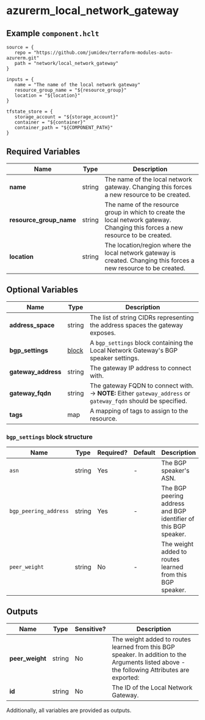 # azurerm_local_network_gateway



## Example `component.hclt`

```hcl
source = {
   repo = "https://github.com/jumidev/terraform-modules-auto-azurerm.git"   
   path = "network/local_network_gateway"   
}

inputs = {
   name = "The name of the local network gateway"   
   resource_group_name = "${resource_group}"   
   location = "${location}"   
}

tfstate_store = {
   storage_account = "${storage_account}"   
   container = "${container}"   
   container_path = "${COMPONENT_PATH}"   
}

```

## Required Variables

| Name | Type |  Description |
| ---- | --------- |  ----------- |
| **name** | string |  The name of the local network gateway. Changing this forces a new resource to be created. | 
| **resource_group_name** | string |  The name of the resource group in which to create the local network gateway. Changing this forces a new resource to be created. | 
| **location** | string |  The location/region where the local network gateway is created. Changing this forces a new resource to be created. | 

## Optional Variables

| Name | Type |  Description |
| ---- | --------- |  ----------- |
| **address_space** | string |  The list of string CIDRs representing the address spaces the gateway exposes. | 
| **bgp_settings** | [block](#bgp_settings-block-structure) |  A `bgp_settings` block containing the Local Network Gateway's BGP speaker settings. | 
| **gateway_address** | string |  The gateway IP address to connect with. | 
| **gateway_fqdn** | string |  The gateway FQDN to connect with. -> **NOTE:** Either `gateway_address` or `gateway_fqdn` should be specified. | 
| **tags** | map |  A mapping of tags to assign to the resource. | 

### `bgp_settings` block structure

| Name | Type | Required? | Default | Description |
| ---- | ---- | --------- | ------- | ----------- |
| `asn` | string | Yes | - | The BGP speaker's ASN. |
| `bgp_peering_address` | string | Yes | - | The BGP peering address and BGP identifier of this BGP speaker. |
| `peer_weight` | string | No | - | The weight added to routes learned from this BGP speaker. |



## Outputs

| Name | Type | Sensitive? | Description |
| ---- | ---- | --------- | --------- |
| **peer_weight** | string | No  | The weight added to routes learned from this BGP speaker. In addition to the Arguments listed above - the following Attributes are exported: | 
| **id** | string | No  | The ID of the Local Network Gateway. | 

Additionally, all variables are provided as outputs.
